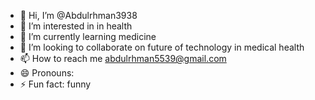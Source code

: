 - 👋 Hi, I’m @Abdulrhman3938
- 👀 I’m interested in in health 
- 🌱 I’m currently learning medicine 
- 💞️ I’m looking to collaborate on future of technology in medical health 
- 📫 How to reach me abdulrhman5539@gmail.com
- 😄 Pronouns: 
- ⚡ Fun fact: funny 

<!---
Abdulrhman3938/Abdulrhman3938 is a ✨ special ✨ repository because its `README.md` (this file) appears on your GitHub profile.
You can click the Preview link to take a look at your changes.
--->

